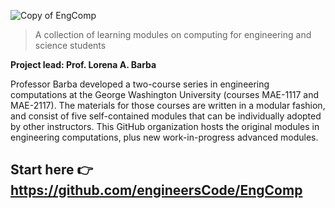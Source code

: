 ![Copy of EngComp](https://github.com/engineersCode/.github/assets/4800109/3d780611-cd3a-4195-aa30-77834ad53d95)

> A collection of learning modules on computing for engineering and science students

**Project lead: Prof. Lorena A. Barba**

Professor Barba developed a two-course series in engineering computations at the George Washington University (courses MAE-1117 and MAE-2117).
The materials for those courses are written in a modular fashion, and consist of five self-contained modules that can be individually adopted by other instructors.
This GitHub organization hosts the original modules in engineering computations, plus new work-in-progress advanced modules.

## Start here 👉 https://github.com/engineersCode/EngComp
